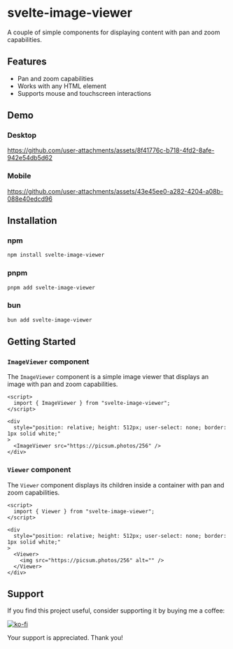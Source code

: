 # svelte-image-viewer

A couple of simple components for displaying content with pan and zoom capabilities.

## Features

- Pan and zoom capabilities
- Works with any HTML element
- Supports mouse and touchscreen interactions

## Demo

### Desktop

https://github.com/user-attachments/assets/8f41776c-b718-4fd2-8afe-942e54db5d62

### Mobile

https://github.com/user-attachments/assets/43e45ee0-a282-4204-a08b-088e40edcd96

## Installation

### npm

```bash
npm install svelte-image-viewer
```

### pnpm

```bash
pnpm add svelte-image-viewer
```

### bun

```bash
bun add svelte-image-viewer
```

## Getting Started

### `ImageViewer` component

The `ImageViewer` component is a simple image viewer that displays an image with pan and zoom capabilities.

```svelte
<script>
  import { ImageViewer } from "svelte-image-viewer";
</script>

<div
  style="position: relative; height: 512px; user-select: none; border: 1px solid white;"
>
  <ImageViewer src="https://picsum.photos/256" />
</div>
```

### `Viewer` component

The `Viewer` component displays its children inside a container with pan and zoom capabilities.

```svelte
<script>
  import { Viewer } from "svelte-image-viewer";
</script>

<div
  style="position: relative; height: 512px; user-select: none; border: 1px solid white;"
>
  <Viewer>
    <img src="https://picsum.photos/256" alt="" />
  </Viewer>
</div>
```

## Support

If you find this project useful, consider supporting it by buying me a coffee:

[![ko-fi](https://ko-fi.com/img/githubbutton_sm.svg)](https://ko-fi.com/Q5Q361YW5)

Your support is appreciated. Thank you!
